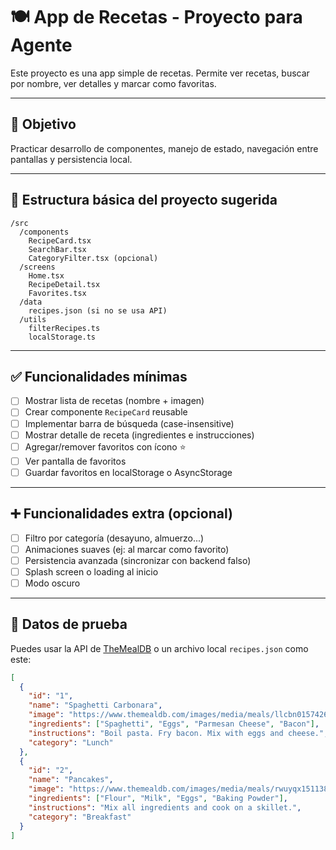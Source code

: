 # 🍽️ App de Recetas - Proyecto para Agente

Este proyecto es una app simple de recetas. Permite ver recetas, buscar por nombre, ver detalles y marcar como favoritas.

---

## 🎯 Objetivo

Practicar desarrollo de componentes, manejo de estado, navegación entre pantallas y persistencia local.

---

## 📁 Estructura básica del proyecto sugerida

```
/src
  /components
    RecipeCard.tsx
    SearchBar.tsx
    CategoryFilter.tsx (opcional)
  /screens
    Home.tsx
    RecipeDetail.tsx
    Favorites.tsx
  /data
    recipes.json (si no se usa API)
  /utils
    filterRecipes.ts
    localStorage.ts
```

---

## ✅ Funcionalidades mínimas

- [ ] Mostrar lista de recetas (nombre + imagen)
- [ ] Crear componente `RecipeCard` reusable
- [ ] Implementar barra de búsqueda (case-insensitive)
- [ ] Mostrar detalle de receta (ingredientes e instrucciones)
- [ ] Agregar/remover favoritos con ícono ⭐
- [ ] Ver pantalla de favoritos
- [ ] Guardar favoritos en localStorage o AsyncStorage

---

## ➕ Funcionalidades extra (opcional)

- [ ] Filtro por categoría (desayuno, almuerzo...)
- [ ] Animaciones suaves (ej: al marcar como favorito)
- [ ] Persistencia avanzada (sincronizar con backend falso)
- [ ] Splash screen o loading al inicio
- [ ] Modo oscuro

---

## 🧪 Datos de prueba

Puedes usar la API de [TheMealDB](https://www.themealdb.com/api.php) o un archivo local `recipes.json` como este:

```json
[
  {
    "id": "1",
    "name": "Spaghetti Carbonara",
    "image": "https://www.themealdb.com/images/media/meals/llcbn01574260722.jpg",
    "ingredients": ["Spaghetti", "Eggs", "Parmesan Cheese", "Bacon"],
    "instructions": "Boil pasta. Fry bacon. Mix with eggs and cheese.",
    "category": "Lunch"
  },
  {
    "id": "2",
    "name": "Pancakes",
    "image": "https://www.themealdb.com/images/media/meals/rwuyqx1511383174.jpg",
    "ingredients": ["Flour", "Milk", "Eggs", "Baking Powder"],
    "instructions": "Mix all ingredients and cook on a skillet.",
    "category": "Breakfast"
  }
]
```



